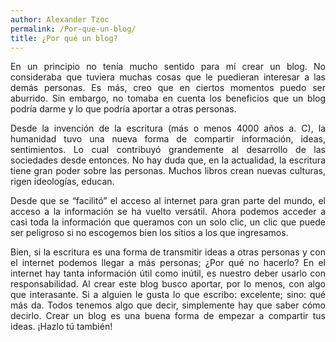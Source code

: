 ```yaml
---
author: Alexander Tzoc
permalink: /Por-que-un-blog/
title: ¿Por qué un blog?
---
```

<p align="justify">
En un principio no tenía mucho sentido para mí crear un blog. No consideraba que tuviera muchas cosas que le puedieran interesar a las demás personas. Es más, creo que en ciertos momentos puedo ser aburrido. Sin embargo, no tomaba en cuenta los beneficios que un blog podría darme y lo que podría aportar a otras personas. </p>
<p align="justify">
Desde la invención de la escritura (más o menos 4000 años a. C), la humanidad tuvo una nueva forma de compartir información, ideas, sentimientos. Lo cual contribuyó grandemente al desarrollo de las sociedades desde entonces. No hay duda que, en la actualidad, la escritura tiene gran poder sobre las personas. Muchos libros crean nuevas culturas, rigen ideologías, educan.</p>    
<p align="justify">
Desde que se “facilitó” el acceso al internet para gran parte del mundo, el acceso a la información se ha vuelto versátil. Ahora podemos acceder a casi toda la información que queramos con un solo clic, un clic que puede ser peligroso si no escogemos bien los sitios a los que ingresamos.</p>
<p align="justify">
Bien, si la escritura es una forma de transmitir ideas a otras personas y con el internet podemos llegar a más personas; ¿Por qué no hacerlo? En el internet hay tanta información útil como inútil, es nuestro deber usarlo con responsabilidad. Al crear este blog busco aportar, por lo menos, con algo que interasante. Si a alguien le gusta lo que escribo: excelente; sino: qué más da. Todos tenemos algo que decir, simplemente hay que saber cómo decirlo. Crear un blog es una buena forma de empezar a compartir tus ideas. ¡Hazlo tú también!
</p>
